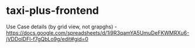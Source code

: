 # taxi-plus-frontend

Use Case details (by grid view, not grapghs) - https://docs.google.com/spreadsheets/d/1i9R3qamYA5UmuDeFKWMRXu6-jVDDolDFl-f7gQbLo9g/edit#gid=0


